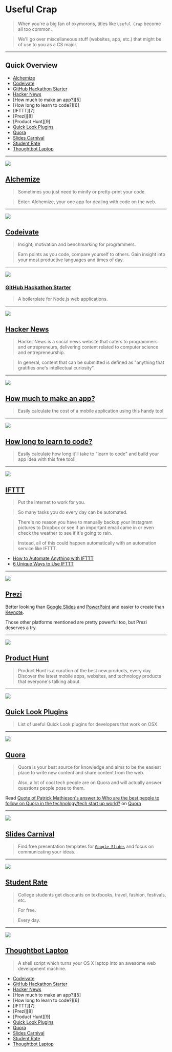 # Useful Crap

> When you're a big fan of oxymorons, titles like `Useful Crap` become all too common.

> We'll go over miscellaneous stuff (websites, app, etc.) that might be of use to you as a CS major.

---

## Quick Overview

- [Alchemize][1]
- [Codeivate][2]
- [GitHub Hackathon Starter][3]
- [Hacker News][4]
- [How much to make an app?][5]
- [How long to learn to code?][6]
- [IFTTT][7]
- [Prezi][8]
- [Product Hunt][9]
- [Quick Look Plugins][10]
- [Quora][11]
- [Slides Carnival][12]
- [Student Rate][13]
- [Thoughtbot Laptop][14]

---

![](https://ash.ms/content/images/2014/12/tile-1400.png)

## [Alchemize](https://alchemizeapp.com/)

> Sometimes you just need to minify or pretty-print your code.

> Enter: Alchemize, your one app for dealing with code on the web.

---

![](https://huacm.files.wordpress.com/2015/03/codeivate.png)

## [Codeivate](http://www.codeivate.com/)

> Insight, motivation and benchmarking for programmers.

> Earn points as you code, compare yourself to others. Gain insight into your most productive languages and times of day.

---

![](http://www.ibm.com/developerworks/cn/cloud/library/cl-hackathon-app/figure1-hackathon-starter.jpg)

### [GitHub Hackathon Starter](https://github.com/sahat/hackathon-starter/blob/master/README.md#getting-started)

> A boilerplate for Node.js web applications.

---

![](http://www.1800pocketpc.com/wp-content/uploads/2014/12/Hacky-News-logo-Windows-Phone-700x437.jpg)

## [Hacker News](https://news.ycombinator.com/)

> Hacker News is a social news website that caters to programmers and entrepreneurs, delivering content related to computer science and entrepreneurship.

> In general, content that can be submitted is defined as "anything that gratifies one's intellectual curiosity".

---

![](https://huacm.files.wordpress.com/2015/03/how-much-to-make-an-app.png)

## [How much to make an app?](http://howmuchtomakeanapp.com/estimator)

> Easily calculate the cost of a mobile application using this handy tool

---

![](https://huacm.files.wordpress.com/2015/03/howlongtomakeanapp.png)

## [How long to learn to code?](http://www.howlongtolearntocode.com/)

> Easily calculate how long it'll take to "learn to code" and build your app idea with this free tool!

---

![](http://buffernet.com/wp-content/uploads/2014/12/IFTTT.png)

## [IFTTT](http://ifttt.com)

> Put the internet to work for you.

> So many tasks you do every day can be automated.

> There's no reason you have to manually backup your Instagram pictures to Dropbox or see if an important email came in or even check the weather to see if it's going to rain.

> Instead, all of this could happen automatically with an automation service like IFTTT.

- [How to Automate Anything with IFTTT](http://computers.tutsplus.com/tutorials/how-to-automate-anything-with-ifttt--cms-20537)
- [6 Unique Ways to Use IFTTT](http://computers.tutsplus.com/tutorials/put-ifttt-to-work-6-unique-ways-to-use-ifttt--cms-20945)

---

![](http://upload.wikimedia.org/wikipedia/commons/6/63/Prezi_logo.png)

## [Prezi](http://prezi.com/)

Better looking than [Google Slides](http://slides.google.com) and [PowerPoint]() and easier to create than [Keynote]().

Those other platforms mentioned are pretty powerful too, but Prezi deserves a try.

---

![](http://webandtechs.com/wp-content/uploads/2015/01/product-hunt-ios.jpg)

## [Product Hunt](http://www.producthunt.com/)

> Product Hunt is a curation of the best new products, every day. Discover the latest mobile apps, websites, and technology products that everyone's talking about.

---

![](https://huacm.files.wordpress.com/2015/04/quick-look-plugins.png)

## [Quick Look Plugins](https://github.com/sindresorhus/quick-look-plugins)

> List of useful Quick Look plugins for developers that work on OSX.

---

![](http://sproutsocial.com/insights/wp-content/uploads/2014/03/Quora-and-Brands-Article-Main-Image.png)

## [Quora](http://quora.com)

> Quora is your best source for knowledge and aims to be the easiest place to write new content and share content from the web.

> Also, a lot of cool tech people are on Quora and will actually answer questions people pose to them.

<span class="quora-content-embed" data-name="Who-are-the-best-people-to-follow-on-Quora-in-the-technology-tech-start-up-world/answer/Patrick-Mathieson/quote/2916359">Read <a data-width="541" data-height="824" class="quora-content-link" href="http://www.quora.com/Who-are-the-best-people-to-follow-on-Quora-in-the-technology-tech-start-up-world/answer/Patrick-Mathieson/quote/2916359" data-embed="zkrnwmj" data-type="quote" data-id="2916359" data-key="7526ab1f934b26a2cd79b0dfd0a46077">Quote of Patrick Mathieson's answer to Who are the best people to follow on Quora in the technology/tech start up world?</a> on <a href="http://www.quora.com">Quora</a><script type="text/javascript" src="http://www.quora.com/widgets/content"></script></span>

---

![](https://huacm.files.wordpress.com/2015/04/slides-carnival.png)

## [Slides Carnival](http://www.slidescarnival.com/)

> Find free presentation templates for [`Google Slides`](http://slides.google.com) and focus on communicating your ideas.

---

![](https://huacm.files.wordpress.com/2015/04/student-rate.png)

## [Student Rate](http://www.studentrate.com/)

> College students get discounts on textbooks, travel, fashion, festivals, etc.

> For free.

> Every day.

---

![](https://huacm.files.wordpress.com/2015/04/thoughtbot-laptop-github.png)

## [Thoughtbot Laptop](https://github.com/thoughtbot/laptop)

> A shell script which turns your OS X laptop into an awesome web development machine.

[1]:    #alchemize
[2]:    #codeivate
[3]:    #github-hackathon-starter
[4]:    #hacker-news

[10]:	#codecademy
[11]:	#coderbyte
[12]:	#codewars
[13]:	#code-avengers
[14]:	#code-school
[15]:	#exercism.io
[16]:	#node-school
[17]:	#typing.io
- [Codeivate][2]
- [GitHub Hackathon Starter][3]
- [Hacker News][4]
- [How much to make an app?][5]
- [How long to learn to code?][6]
- [IFTTT][7]
- [Prezi][8]
- [Product Hunt][9]
- [Quick Look Plugins][10]
- [Quora][11]
- [Slides Carnival][12]
- [Student Rate][13]
- [Thoughtbot Laptop][14]
